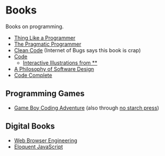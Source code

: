 # Books

Books on programming.

- [Thing Like a Programmer](https://www.amazon.com/Think-Like-Programmer-Introduction-Creative/dp/1593274246)
- [The Pragmatic Programmer](https://www.amazon.com/Pragmatic-Programmer-journey-mastery-Anniversary-dp-0135957052/dp/0135957052)
- [Clean Code](https://www.amazon.com/Clean-Code-Handbook-Software-Craftsmanship/dp/0132350882/146-5940791-8126126) (Internet of Bugs says this book is crap)
- [Code](https://www.amazon.com/Code-Language-Computer-Hardware-Software/dp/0137909101/146-5940791-8126126)
    - [Interactive Illustrations from **](https://codehiddenlanguage.com/)
- [A Philosophy of Software Design](https://www.amazon.com/Philosophy-Software-Design-2nd-ebook/dp/B09B8LFKQL/146-5940791-8126126)
- [Code Complete](https://www.amazon.com/exec/obidos/ASIN/0735619670/)

## Programming Games

- [Game Boy Coding Adventure](https://mdagois.gumroad.com/l/CODQn) (also through [no starch press](https://nostarch.com/game-boy-coding-adventure))

## Digital Books

- [Web Browser Engineering](https://browser.engineering/)
- [Eloquent JavaScript](https://eloquentjavascript.net/index.html)